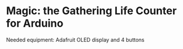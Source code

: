 # Magic: the Gathering Life Counter for Arduino
Needed equipment: Adafruit OLED display and 4 buttons
